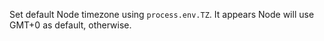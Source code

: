 Set default Node timezone using `process.env.TZ`. It appears Node will use GMT+0
as default, otherwise.
